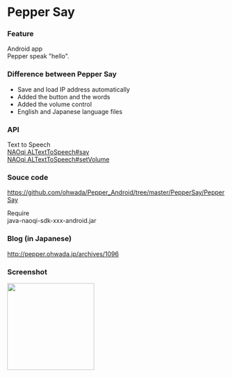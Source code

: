 Pepper Say
===============

### Feature
Android app <br/>
Pepper speak "hello". <br/>

### Difference between Pepper Say
- Save and load IP address automatically <br/>
- Added the button and the words <br/>
- Added the volume control <br/>
- English and Japanese language files <br/>

### API
Text to Speech <br/>
[NAOqi ALTextToSpeech#say](http://doc.aldebaran.com/2-1/naoqi/audio/altexttospeech-api.html#ALTextToSpeechProxy::say__ssCR) <br/>
[NAOqi ALTextToSpeech#setVolume](http://doc.aldebaran.com/2-1/naoqi/audio/altexttospeech-api.html#ALTextToSpeechProxy::setVolume__floatCR) <br/> 

### Souce code
https://github.com/ohwada/Pepper_Android/tree/master/PepperSay/PepperSay <br/>

Require <br/>
java-naoqi-sdk-xxx-android.jar <br/>

### Blog (in Japanese)
http://pepper.ohwada.jp/archives/1096

### Screenshot
<img src="https://raw.githubusercontent.com/ohwada/Pepper_Android/master/PepperSay/docs/screen.png" width="200" /> <br/>
